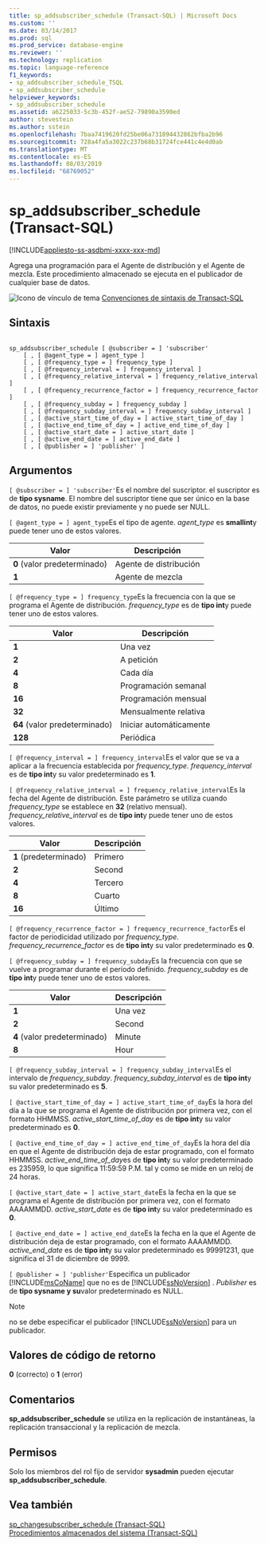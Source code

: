 ```yaml
---
title: sp_addsubscriber_schedule (Transact-SQL) | Microsoft Docs
ms.custom: ''
ms.date: 03/14/2017
ms.prod: sql
ms.prod_service: database-engine
ms.reviewer: ''
ms.technology: replication
ms.topic: language-reference
f1_keywords:
- sp_addsubscriber_schedule_TSQL
- sp_addsubscriber_schedule
helpviewer_keywords:
- sp_addsubscriber_schedule
ms.assetid: a6225033-5c3b-452f-ae52-79890a3590ed
author: stevestein
ms.author: sstein
ms.openlocfilehash: 7baa7419620fd25be06a731894432862bfba2b96
ms.sourcegitcommit: 728a4fa5a3022c237b68b31724fce441c4e4d0ab
ms.translationtype: MT
ms.contentlocale: es-ES
ms.lasthandoff: 08/03/2019
ms.locfileid: "68769052"
---
```

# <a name="sp_addsubscriber_schedule-transact-sql"></a>sp_addsubscriber_schedule (Transact-SQL)
[!INCLUDE[appliesto-ss-asdbmi-xxxx-xxx-md](../../includes/appliesto-ss-asdbmi-xxxx-xxx-md.md)]

  Agrega una programación para el Agente de distribución y el Agente de mezcla. Este procedimiento almacenado se ejecuta en el publicador de cualquier base de datos.  
  
 ![Icono de vínculo de tema](../../database-engine/configure-windows/media/topic-link.gif "Icono de vínculo de tema") [Convenciones de sintaxis de Transact-SQL](../../t-sql/language-elements/transact-sql-syntax-conventions-transact-sql.md)  
  
## <a name="syntax"></a>Sintaxis  
  
```  
  
sp_addsubscriber_schedule [ @subscriber = ] 'subscriber'  
    [ , [ @agent_type = ] agent_type ]  
    [ , [ @frequency_type = ] frequency_type ]  
    [ , [ @frequency_interval = ] frequency_interval ]  
    [ , [ @frequency_relative_interval = ] frequency_relative_interval ]  
    [ , [ @frequency_recurrence_factor = ] frequency_recurrence_factor ]  
    [ , [ @frequency_subday = ] frequency_subday ]  
    [ , [ @frequency_subday_interval = ] frequency_subday_interval ]  
    [ , [ @active_start_time_of_day = ] active_start_time_of_day ]  
    [ , [ @active_end_time_of_day = ] active_end_time_of_day ]  
    [ , [ @active_start_date = ] active_start_date ]  
    [ , [ @active_end_date = ] active_end_date ]  
    [ , [ @publisher = ] 'publisher' ]  
```  
  
## <a name="arguments"></a>Argumentos  
`[ @subscriber = ] 'subscriber'`Es el nombre del suscriptor. el suscriptor es de **tipo sysname**. El nombre del suscriptor tiene que ser único en la base de datos, no puede existir previamente y no puede ser NULL.  
  
`[ @agent_type = ] agent_type`Es el tipo de agente. *agent_type* es **smallint**y puede tener uno de estos valores.  
  
|Valor|Descripción|  
|-----------|-----------------|  
|**0** (valor predeterminado)|Agente de distribución|  
|**1**|Agente de mezcla|  
  
`[ @frequency_type = ] frequency_type`Es la frecuencia con la que se programa el Agente de distribución. *frequency_type* es de **tipo int**y puede tener uno de estos valores.  
  
|Valor|Descripción|  
|-----------|-----------------|  
|**1**|Una vez|  
|**2**|A petición|  
|**4**|Cada día|  
|**8**|Programación semanal|  
|**16**|Programación mensual|  
|**32**|Mensualmente relativa|  
|**64** (valor predeterminado)|Iniciar automáticamente|  
|**128**|Periódica|  
  
`[ @frequency_interval = ] frequency_interval`Es el valor que se va a aplicar a la frecuencia establecida por *frequency_type*. *frequency_interval* es de **tipo int**y su valor predeterminado es **1**.  
  
`[ @frequency_relative_interval = ] frequency_relative_interval`Es la fecha del Agente de distribución. Este parámetro se utiliza cuando *frequency_type* se establece en **32** (relativo mensual). *frequency_relative_interval* es de **tipo int**y puede tener uno de estos valores.  
  
|Valor|Descripción|  
|-----------|-----------------|  
|**1** (predeterminado)|Primero|  
|**2**|Second|  
|**4**|Tercero|  
|**8**|Cuarto|  
|**16**|Último|  
  
`[ @frequency_recurrence_factor = ] frequency_recurrence_factor`Es el factor de periodicidad utilizado por *frequency_type*. *frequency_recurrence_factor* es de **tipo int**y su valor predeterminado es **0**.  
  
`[ @frequency_subday = ] frequency_subday`Es la frecuencia con que se vuelve a programar durante el período definido. *frequency_subday* es de **tipo int**y puede tener uno de estos valores.  
  
|Valor|Descripción|  
|-----------|-----------------|  
|**1**|Una vez|  
|**2**|Second|  
|**4** (valor predeterminado)|Minute|  
|**8**|Hour|  
  
`[ @frequency_subday_interval = ] frequency_subday_interval`Es el intervalo de *frequency_subday*. *frequency_subday_interval* es de **tipo int**y su valor predeterminado es **5**.  
  
`[ @active_start_time_of_day = ] active_start_time_of_day`Es la hora del día a la que se programa el Agente de distribución por primera vez, con el formato HHMMSS. *active_start_time_of_day* es de **tipo int**y su valor predeterminado es **0**.  
  
`[ @active_end_time_of_day = ] active_end_time_of_day`Es la hora del día en que el Agente de distribución deja de estar programado, con el formato HHMMSS. *active_end_time_of_day*es de **tipo int**y su valor predeterminado es 235959, lo que significa 11:59:59 P.M. tal y como se mide en un reloj de 24 horas.  
  
`[ @active_start_date = ] active_start_date`Es la fecha en la que se programa el Agente de distribución por primera vez, con el formato AAAAMMDD. *active_start_date* es de **tipo int**y su valor predeterminado es **0**.  
  
`[ @active_end_date = ] active_end_date`Es la fecha en la que el Agente de distribución deja de estar programado, con el formato AAAAMMDD. *active_end_date* es de **tipo int**y su valor predeterminado es 99991231, que significa el 31 de diciembre de 9999.  
  
`[ @publisher = ] 'publisher'`Especifica un publicador [!INCLUDE[msCoName](../../includes/msconame-md.md)] que no es de [!INCLUDE[ssNoVersion](../../includes/ssnoversion-md.md)] . *Publisher* es de **tipo sysname y su**valor predeterminado es NULL.  
  
> [!NOTE]  
>  no se debe especificar el publicador [!INCLUDE[ssNoVersion](../../includes/ssnoversion-md.md)] para un publicador.  
  
## <a name="return-code-values"></a>Valores de código de retorno  
 **0** (correcto) o **1** (error)  
  
## <a name="remarks"></a>Comentarios  
 **sp_addsubscriber_schedule** se utiliza en la replicación de instantáneas, la replicación transaccional y la replicación de mezcla.  
  
## <a name="permissions"></a>Permisos  
 Solo los miembros del rol fijo de servidor **sysadmin** pueden ejecutar **sp_addsubscriber_schedule**.  
  
## <a name="see-also"></a>Vea también  
 [sp_changesubscriber_schedule &#40;Transact-SQL&#41;](../../relational-databases/system-stored-procedures/sp-changesubscriber-schedule-transact-sql.md)   
 [Procedimientos almacenados del sistema &#40;Transact-SQL&#41;](../../relational-databases/system-stored-procedures/system-stored-procedures-transact-sql.md)  
  
  
